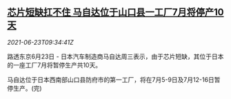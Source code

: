 <!--1624442462000-->
[芯片短缺扛不住 马自达位于山口县一工厂7月将停产10天](https://cn.reuters.com/article/japan-mazdaproduction-suspension-0623-idCNKCS2DZ0WK)
------

<div><i>2021-06-23T09:34:41Z</i></div><p>路透东京6月23日 - 日本汽车制造商马自达周三表示，由于芯片短缺，其位于日本的一座工厂7月将暂停生产共10天。</p><p>马自达位于日本西南部山口县防府市的第一工厂，将在7月5-9日及7月12-16日暂停生产。(完)</p>
